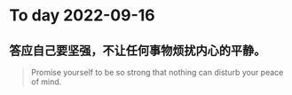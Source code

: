 
# To day 2022-09-16


## 答应自己要坚强，不让任何事物烦扰内心的平静。
> Promise yourself to be so strong that nothing can disturb your peace of mind.

    